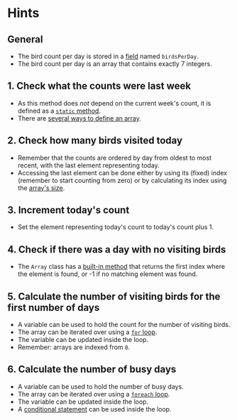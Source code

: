 # Hints

## General

- The bird count per day is stored in a [field][fields] named `birdsPerDay`.
- The bird count per day is an array that contains exactly 7 integers.

## 1. Check what the counts were last week

- As this method does _not_ depend on the current week's count, it is defined as a [`static` method][static-members].
- There are [several ways to define an array][single-dimensional-arrays].

## 2. Check how many birds visited today

- Remember that the counts are ordered by day from oldest to most recent, with the last element representing today.
- Accessing the last element can be done either by using its (fixed) index (remember to start counting from zero) or by calculating its index using the [array's size][array-length].

## 3. Increment today's count

- Set the element representing today's count to today's count plus 1.

## 4. Check if there was a day with no visiting birds

- The `Array` class has a [built-in method][array-indexof] that returns the first index where the element is found, or -1 if no matching element was found.

## 5. Calculate the number of visiting birds for the first number of days

- A variable can be used to hold the count for the number of visiting birds.
- The array can be iterated over using a [`for` loop][for-statement].
- The variable can be updated inside the loop.
- Remember: arrays are indexed from `0`.

## 6. Calculate the number of busy days

- A variable can be used to hold the number of busy days.
- The array can be iterated over using a [`foreach` loop][array-foreach].
- The variable can be updated inside the loop.
- A [conditional statement][if-statement] can be used inside the loop.

[array-foreach]: https://docs.microsoft.com/en-us/dotnet/csharp/programming-guide/arrays/using-foreach-with-arrays
[single-dimensional-arrays]: https://docs.microsoft.com/en-us/dotnet/csharp/programming-guide/arrays/single-dimensional-arrays
[fields]: https://docs.microsoft.com/en-us/dotnet/csharp/programming-guide/classes-and-structs/fields
[static-members]: https://www.oreilly.com/library/view/programming-c/0596001177/ch04s03.html
[array-indexof]: https://docs.microsoft.com/en-us/dotnet/api/system.array.indexof
[if-statement]: https://docs.microsoft.com/en-us/dotnet/csharp/language-reference/keywords/if-else
[array-length]: https://docs.microsoft.com/en-us/dotnet/api/system.array.length
[for-statement]: https://docs.microsoft.com/en-us/dotnet/csharp/language-reference/keywords/for